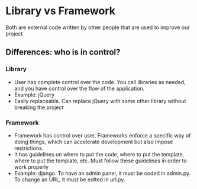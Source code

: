# Library vs Framework
Both are external code written by other people that are used to improve our project

## Differences: who is in control?
### Library
- User has complete control over the code. You call libraries as needed, and you have control over the flow of the application.
- Example: jQuery
- Easily replaceable. Can replace jQuery with some other library without breaking the project
### Framework
- Framework has control over user. Frameworks enforce a specific way of doing things, which can accelerate development but also impose restrictions. 
- It has guidelines on where to put the code, where to put the template, where to put the template, etc. Must follow these guidelines in order to work properly
- Example: django. To have an admin panel, it must be coded in admin.py. To change an URL, it must be edited in url.py.